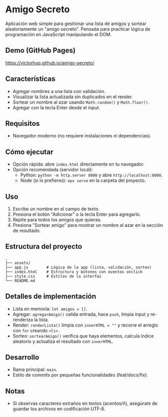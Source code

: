 # Amigo Secreto

Aplicación web simple para gestionar una lista de amigos y sortear aleatoriamente un "amigo secreto". Pensada para practicar lógica de programación en JavaScript manipulando el DOM.

## Demo (GitHub Pages)
https://victorhoq.github.io/amigo-secreto/

## Características
- Agregar nombres a una lista con validación.
- Visualizar la lista actualizada sin duplicados en el render.
- Sortear un nombre al azar usando `Math.random()` y `Math.floor()`.
- Agregar con la tecla Enter desde el input.

## Requisitos
- Navegador moderno (no requiere instalaciones ni dependencias).

## Cómo ejecutar
- Opción rápida: abre `index.html` directamente en tu navegador.
- Opción recomendada (servidor local):
  - Python: `python -m http.server 8000` y abre `http://localhost:8000`.
  - Node (si lo prefieres): `npx serve` en la carpeta del proyecto.

## Uso
1. Escribe un nombre en el campo de texto.
2. Presiona el botón "Adicionar" o la tecla Enter para agregarlo.
3. Repite para todos los amigos que quieras.
4. Presiona "Sortear amigo" para mostrar un nombre al azar en la sección de resultado.

## Estructura del proyecto
```
.
├── assets/
├── app.js        # Lógica de la app (lista, validación, sorteo)
├── index.html    # Estructura y botones con eventos onclick
├── style.css     # Estilos de la interfaz
└── README.md
```

## Detalles de implementación
- Lista en memoria: `let amigos = []`.
- Agregar: `agregarAmigo()` valida entrada, hace `push`, limpia input y re-renderiza la lista.
- Render: `renderLista()` limpia con `innerHTML = ""` y recorre el arreglo con `for` creando `<li>`.
- Sorteo: `sortearAmigo()` verifica que haya elementos, calcula índice aleatorio y actualiza el resultado con `innerHTML`.

## Desarrollo
- Rama principal: `main`.
- Estilo de commits por pequeñas funcionalidades (feat/docs/fix).

## Notas
- Si observas caracteres extraños en textos (acentos/ñ), asegúrate de guardar los archivos en codificación UTF‑8.
